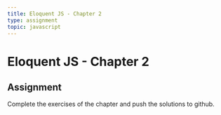```yaml
---
title: Eloquent JS - Chapter 2
type: assignment
topic: javascript
---
```


# Eloquent JS - Chapter 2

## Assignment

Complete the exercises of the chapter and push the solutions to github.
